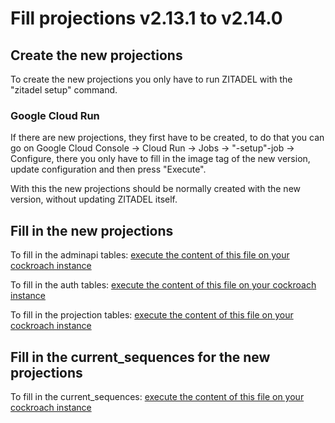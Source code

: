 # Fill projections v2.13.1 to v2.14.0

## Create the new projections

To create the new projections you only have to run ZITADEL with the "zitadel setup" command.

### Google Cloud Run

If there are new projections, they first have to be created, to do that you can go on Google Cloud Console -> Cloud Run -> Jobs -> "-setup"-job -> Configure,
there you only have to fill in the image tag of the new version, update configuration and then press "Execute".

With this the new projections should be normally created with the new version, without updating ZITADEL itself.

## Fill in the new projections

To fill in the adminapi tables:
[execute the content of this file on your cockroach instance](v2.13.1-to-v2.14.0/fill-adminapi-from-old-adminapi.sql)

To fill in the auth tables:
[execute the content of this file on your cockroach instance](v2.13.1-to-v2.14.0/fill-auth-from-old-auth.sql)

To fill in the projection tables:
[execute the content of this file on your cockroach instance](v2.13.1-to-v2.14.0/fill-projections-from-old-projections.sql)

## Fill in the current_sequences for the new projections

To fill in the current_sequences:
[execute the content of this file on your cockroach instance](v2.13.1-to-v2.14.0/fill-current-sequences-from-old.sql)
